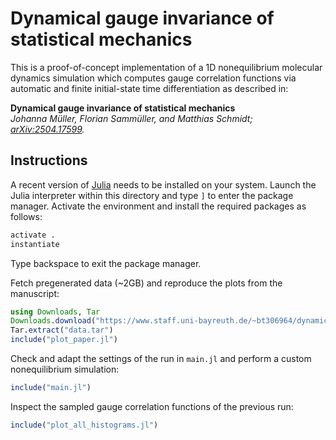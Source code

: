 # Dynamical gauge invariance of statistical mechanics

This is a proof-of-concept implementation of a 1D nonequilibrium molecular dynamics simulation which computes gauge correlation functions via automatic and finite initial-state time differentiation as described in:

**Dynamical gauge invariance of statistical mechanics**  
*Johanna Müller, Florian Sammüller, and Matthias Schmidt; [arXiv:2504.17599](https://arxiv.org/abs/2504.17599).*

## Instructions

A recent version of [Julia](https://julialang.org/downloads/) needs to be installed on your system.
Launch the Julia interpreter within this directory and type `]` to enter the package manager.
Activate the environment and install the required packages as follows:

```julia
activate .
instantiate
```

Type backspace to exit the package manager.

Fetch pregenerated data (~2GB) and reproduce the plots from the manuscript:

```julia
using Downloads, Tar
Downloads.download("https://www.staff.uni-bayreuth.de/~bt306964/dynamical-gauge/data.tar", "data.tar")
Tar.extract("data.tar")
include("plot_paper.jl")
```

Check and adapt the settings of the run in `main.jl` and perform a custom nonequilibrium simulation:

```julia
include("main.jl")
```

Inspect the sampled gauge correlation functions of the previous run:

```julia
include("plot_all_histograms.jl")
```
